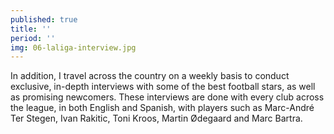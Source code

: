 ```yaml
---
published: true
title: ''
period: ''
img: 06-laliga-interview.jpg
---
```

In addition, I travel across the country on a weekly basis to conduct exclusive, in-depth interviews with some of the best football stars, as well as promising newcomers. These interviews are done with every club across the league, in both English and Spanish, with players such as Marc-André Ter Stegen, Ivan Rakitic, Toni Kroos, Martin Ødegaard and Marc Bartra.